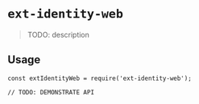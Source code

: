 # `ext-identity-web`

> TODO: description

## Usage

```
const extIdentityWeb = require('ext-identity-web');

// TODO: DEMONSTRATE API
```
